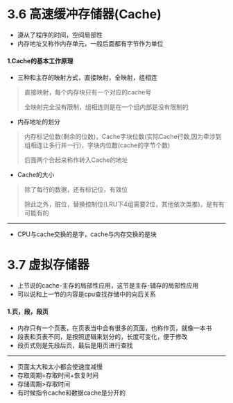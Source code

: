 # 3.6 高速缓冲存储器(Cache)

* 遵从了程序的时间，空间局部性
* 内存地址又称作内存单元，一般后面都有字节作为单位

#### 1.Cache的基本工作原理

* 三种和主存的映射方式，直接映射，全映射，组相连

> 直接映射，每个内存块只有一个对应的cache号
>
> 全映射完全没有限制，组相连则是在一个组内部是没有限制的

* 内存地址的划分

> 内存标记位数(剩余的位数)，Cache字块位数(实际Cache行数,因为牵涉到组相连让多行并一行)，字块内位数(cache的字节个数)
>
> 后面两个合起来称作转入Cache的地址

* Cache的大小

> 除了每行的数据，还有标记位，有效位
>
> 除此之外，脏位，替换控制位(LRU下4组需要2位，其他依次类推)，是有有可能有的





***

* CPU与cache交换的是字，cache与内存交换的是块



# 3.7 虚拟存储器

* 上节说的cache-主存的局部性应用，这节是主存-辅存的局部性应用
* 可以说和上一节的内容是cpu查找存储中的向后关系

#### 1.页，段，段页

* 内存只有一个页表，在页表当中会有很多的页面，也称作页，就像一本书
* 段表和页表不同，是按照逻辑来划分的，长度可变化，便于修改
* 段页式则是先段后页，最后是用页进行查找



***

* 页面太大和太小都会使速度减慢
* 存取周期=存取时间+恢复时间
* 存储周期>存取时间
* 有时候指令cache和数据cache是分开的
